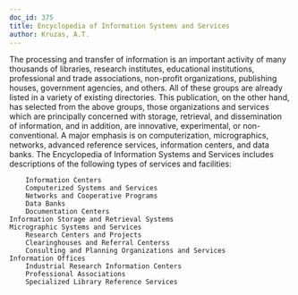 ```yaml
---
doc_id: 375
title: Encyclopedia of Information Systems and Services
author: Kruzas, A.T.
---
```


The processing and transfer of information is an important activity of many
thousands of libraries, research institutes, educational institutions,
professional and trade associations, non-profit organizations, publishing
houses, government agencies, and others.  All of these groups are already
listed in a variety of existing directories.  This publication, on the other
hand, has selected from the above groups, those organizations and services
which are principally concerned with storage, retrieval, and dissemination
of information, and in addition, are innovative, experimental, or non-
conventional.  A major emphasis is on computerization, micrographics, networks,
advanced reference services, information centers, and data banks.
  The Encyclopedia of Information Systems and Services includes descriptions
of the following types of services and facilities:
        
        Information Centers
        Computerized Systems and Services
        Networks and Cooperative Programs
        Data Banks
        Documentation Centers
	Information Storage and Retrieval Systems
	Micrographic Systems and Services
        Research Centers and Projects
        Clearinghouses and Referral Centerss
        Consulting and Planning Organizations and Services
	Information Offices
        Industrial Research Information Centers
        Professional Associations
        Specialized Library Reference Services